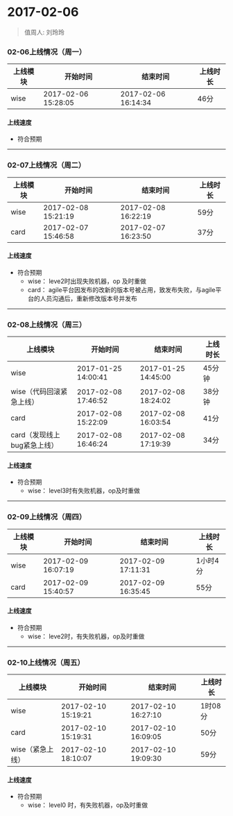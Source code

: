 # 2017-02-06

> 值周人: 刘玲玲

### 02-06上线情况（周一）

| 上线模块 | 开始时间 | 结束时间 | 上线时长 |
| --- | --- | --- | --- |
| wise | 2017-02-06 15:28:05 | 2017-02-06 16:14:34 | 46分 |

#### 上线速度

* 符合预期
    
-------------------------------------------------------------------

### 02-07上线情况（周二）

| 上线模块 | 开始时间 | 结束时间 | 上线时长 |
| --- | --- | --- | --- |
| wise | 2017-02-08 15:21:19 | 2017-02-08 16:22:19 | 59分 |
| card | 2017-02-07 15:46:58 | 2017-02-07 16:23:50 | 37分 |

#### 上线速度

* 符合预期
  - wise： leve2时出现失败机器，op 及时重做
  - card： agile平台因发布的改新的版本号被占用，致发布失败，与agile平台的人员沟通后，重新修改版本号并发布

-------------------------------------------------------------------

###  02-08上线情况（周三）


| 上线模块 | 开始时间 | 结束时间 | 上线时长 |
| --- | --- | --- | --- |
| wise | 2017-01-25 14:00:41 | 2017-01-25 14:45:00 | 45分钟 |
| wise（代码回滚紧急上线） | 2017-02-08 17:46:52 | 2017-02-08 18:24:02 | 38分钟 |
| card | 2017-02-08 15:22:09 | 2017-02-08 16:03:54 | 41分 |
| card（发现线上bug紧急上线） | 2017-02-08 16:46:24 | 2017-02-08 17:19:39 | 34分 |

#### 上线速度

* 符合预期
    - wise： level3时有失败机器，op及时重做

-------------------------------------------------------------------

### 02-09上线情况（周四）

| 上线模块 | 开始时间 | 结束时间 | 上线时长 |
| --- | --- | --- | --- |
| wise | 2017-02-09 16:07:19 | 2017-02-09 17:11:31 | 1小时4分 |
| card | 2017-02-09 15:40:57 | 2017-02-09 16:35:45 | 55分 |

#### 上线速度

* 符合预期
    - wise： leve2时，有失败机器，op及时重做
-------------------------------------------------------------------

### 02-10上线情况（周五）

| 上线模块 | 开始时间 | 结束时间 | 上线时长 |
| --- | --- | --- | --- |
| wise | 2017-02-10 15:19:21 | 2017-02-10 16:27:10 | 1时08分 |
| card | 2017-02-10 15:19:31 | 2017-02-10 16:09:05 | 50分 |
| wise（紧急上线） | 2017-02-10 18:10:07 | 2017-02-10 19:09:30 | 59分 |

#### 上线速度

* 符合预期
    - wise： level0 时，有失败机器，op及时重做
